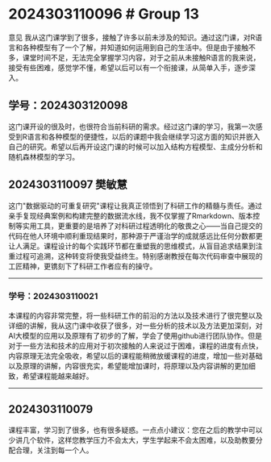 # 2024303110096 # Group 13
意见
我从这门课学到了很多，接触了许多以前未涉及的知识。通过这门课，对R语言和各种模型有了一个了解，并知道如何运用到自己的生活中。但是由于接触不多，课堂时间不足，无法完全掌握学习内容，对于之前从未接触R语言的我来说，接受有些困难，感觉学不懂，希望以后可以有一个衔接课，从简单入手，逐步深入。

## 学号：2024303120098

这门课开设的很及时，也很符合当前科研的需求。经过这门课的学习，我第一次感受到R语言和各种模型的便捷性，以后的课题中我会继续学习这方面的知识并嵌入自己的研究。希望以后再开设这门课的时候可以加入结构方程模型、主成分分析和随机森林模型的学习。

## 2024303110097 樊敏慧

这门"数据驱动的可重复研究"课程让我真正领悟到了科研工作的精髓与责任。通过亲手复现经典案例和构建完整的数据流水线，我不仅掌握了Rmarkdown、版本控制等实用工具，更重要的是培养了对科研过程透明化的敬畏之心——当自己提交的代码在他人环境中顺利重现结果时，那种源于严谨治学的成就感远比任何分数都更让人满足。课程设计的每个实践环节都在重塑我的思维模式，从盲目追求结果到注重过程可追溯，这种转变将使我受益终生。特别感谢教授在每次代码审查中展现的工匠精神，更镌刻下了科研工作者应有的操守。

---

### 学号：2024303110021

本课程的内容非常完整，将一些科研工作的前沿的方法以及技术进行了很完整以及详细的讲解，我从这门课中收获了很多，对一些分析的技术以及方法更加深刻，对AI大模型的应用以及原理有了初步的了解，学会了使用github进行团队协作。但是对于一些方法和技术的应用对于初次接触的人来说过于困难，课程的进度有点快，内容原理无法完全吸收，希望以后的课程能稍微放缓课程的进度，增加一些对基础以及原理的讲解，内容很充实，希望能增加课时，将原理以及内容讲解的更加细致，希望课程能越来越好。

---

## 2024303110079

课程丰富，学习到了很多，也有很多疑惑。一点点小建议：您在之后的教学中可以少讲几个软件，这样您教学压力不会太大，学生学起来不会太困难，以及助教要分配合理，关注到每一个人。
